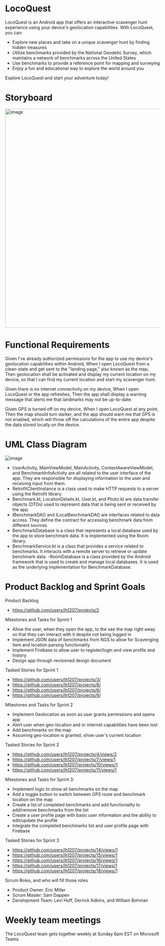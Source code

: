 # LocoQuest

LocoQuest is an Android app that offers an interactive scavenger hunt experience using your device's geolocation capabilities. With LocoQuest, you can:

- Explore new places and take on a unique scavenger hunt by finding hidden treasures
- Utilize benchmarks provided by the National Geodetic Survey, which maintains a network of benchmarks across the United States
- Use benchmarks to provide a reference point for mapping and surveying
- Enjoy a fun and educational way to explore the world around you

Explore LocoQuest and start your adventure today!

# Storyboard

<img width="712" alt="image" src="https://user-images.githubusercontent.com/54557245/233698621-6d6f5423-ee99-494f-a1e2-b2f72ee3d5ef.png">

# Functional Requirements
Given I've already authorized permissions for the app to use my device's geolocation capabilities within Android,
When I open LocoQuest from a clean-state and get sent to the "landing page," also known as the map,
Then geolocation shall be activated and display my current location on my device, so that I can find my current location and start my scavenger hunt.

Given there is no internet connectivity on my device,
When I open LocoQuest or the app refreshes,
Then the app shall display a warning message that alerts me that landmarks may not be up-to-date.

Given GPS is turned off on my device,
When I open LocoQuest at any point,
Then the map should turn darker, and the app should warn me that GPS is not enabled, which will throw off the calculations of the entire app despite the data stored locally on the device.

# UML Class Diagram

![image](https://user-images.githubusercontent.com/100445409/221331325-a4457e5a-6814-4841-8cae-2511a90700fb.png)

   - UserActivity, MainViewModel, MainActivity, ContextAwareViewModel, and BenchmarkInfoActivity are all related to the user interface of the app. They are responsible for displaying information to the user and receiving input from them.
   - RetrofitClientInstance is a class used to make HTTP requests to a server using the Retrofit library.
   - Benchmark.kt, LocationDetails.kt, User.kt, and Photo.kt are data transfer objects (DTOs) used to represent data that is being sent or received by the app.
   - IBenchmarkDAO and ILocalBenchmarkDAO are interfaces related to data access. They define the contract for accessing benchmark data from different sources.
   - BenchmarkDatabase is a class that represents a local database used by the app to store benchmark data. It is implemented using the Room library.
   - BenchmarkService.kt is a class that provides a service related to benchmarks. It interacts with a remote server to retrieve or update benchmark data.
   -RoomDatabase is a class provided by the Android framework that is used to create and manage local databases. It is used as the underlying implementation for BenchmarkDatabase.

# Product Backlog and Sprint Goals

Product Backlog
 - https://github.com/users/lh1207/projects/2

Milestones and Tasks for Sprint 1
  - Allow the user, when they open the app, to the see the map right away so that they can interact with it despite not being logged in
  - Implement JSON data of benchmarks from NGS to allow for Scavenging item and location parsing functionality
  - Implement Firebase to allow user to register/login and view profile and history
  - Design app through revisioned design document

Tasked Stories for Sprint 1
  - https://github.com/users/lh1207/projects/3/
  - https://github.com/users/lh1207/projects/8/
  - https://github.com/users/lh1207/projects/6/
  - https://github.com/users/lh1207/projects/9/
  
Milestones and Tasks for Sprint 2
   - Implement Geolocation as soon as user grants permissions and opens app
   - Alert user when geo-location and or internet capabilities have been lost
   - Add benchmarks on the map
   - Assuming geo-location is granted, show user's current location

Tasked Stories for Sprint 2
   - https://github.com/users/lh1207/projects/4/views/2
   - https://github.com/users/lh1207/projects/7/views/1
   - https://github.com/users/lh1207/projects/10/views/1
   - https://github.com/users/lh1207/projects/11/views/1
   
Milestones and Tasks for Sprint 3:
   - Implement logic to show all benchmarks on the map
   - Add a toggle button to switch between GPS route and benchmark location on the map
   - Create a list of completed benchmarks and add functionality to add/remove benchmarks from the list
   - Create a user profile page with basic user information and the ability to edit/update the profile
   - Integrate the completed benchmarks list and user profile page with Firebase
   
Tasked Stories for Sprint 3
   - https://github.com/users/lh1207/projects/14/views/1
   - https://github.com/users/lh1207/projects/15/views/1
   - https://github.com/users/lh1207/projects/16/views/1
   - https://github.com/users/lh1207/projects/17/views/1
   - https://github.com/users/lh1207/projects/18/views/1
   
Scrum Roles, and who will fill those roles
  - Product Owner: Eric Miller
  - Scrum Master: Sam Dappen
  - Development Team: Levi Huff, Derrick Adkins, and William Bohman

# Weekly team meetings
The LocoQuest team gets together weekly at Sunday 6pm EST on Microsoft Teams
